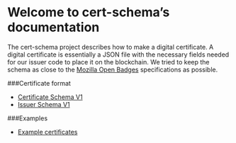 # Welcome to cert-schema’s documentation

The cert-schema project describes how to make a digital certificate. A digital certificate is essentially a JSON file with
the necessary fields needed for our issuer code to place it on the blockchain. We tried to keep the schema as close to
the [Mozilla Open Badges](http://openbadges.org/) specifications as possible.

###Certificate format

- [Certificate Schema V1](/docs/certificate-schema-v1-1.md)
- [Issuer Schema V1](/docs/certificate-schema-v1-1.md)


###Examples
- [Example certificates](/docs/examples.md)
